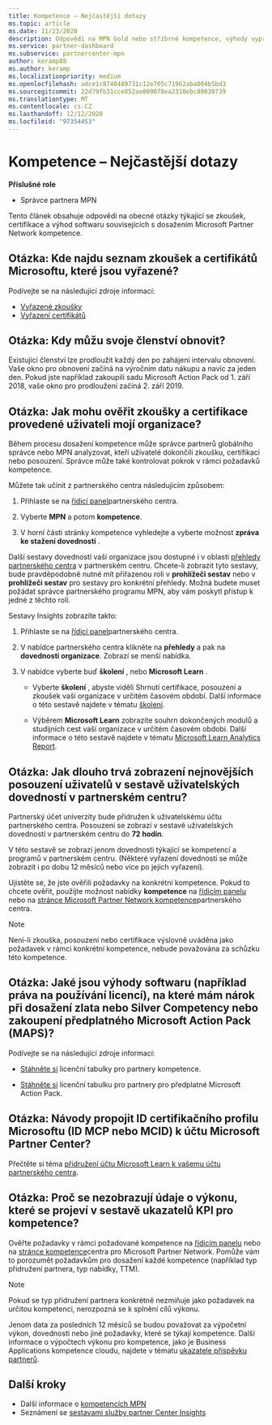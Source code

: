 ```yaml
---
title: Kompetence – Nejčastější dotazy
ms.topic: article
ms.date: 11/23/2020
description: Odpovědi na MPN Gold nebo stříbrné kompetence, výhody vypršení platnosti, prodloužení nebo Aktivace licencí pro Azure, Cloud, Visual Studio, technické, výhody podpory.
ms.service: partner-dashboard
ms.subservice: partnercenter-mpn
author: keramp88
ms.author: keramp
ms.localizationpriority: medium
ms.openlocfilehash: adce1c8740489731c12e705c71962aba004b5bd3
ms.sourcegitcommit: 22d79fb31cce852ae809078ea2310ebc80030739
ms.translationtype: MT
ms.contentlocale: cs-CZ
ms.lasthandoff: 12/12/2020
ms.locfileid: "97354453"
---
```

# <a name="competencies---frequently-asked-questions"></a>Kompetence – Nejčastější dotazy

**Příslušné role**

- Správce partnera MPN

Tento článek obsahuje odpovědi na obecné otázky týkající se zkoušek, certifikace a výhod softwaru souvisejících s dosažením Microsoft Partner Network kompetence.

## <a name="q-where-can-i-find-the-list-of-exams-and-microsoft-certifications-being-retired"></a>Otázka: Kde najdu seznam zkoušek a certifikátů Microsoftu, které jsou vyřazené?

Podívejte se na následující zdroje informací:

- [Vyřazené zkoušky](/learn/certifications/retired-certification-exams)
- [Vyřazení certifikátů](/learn/certifications/retired-certifications)

## <a name="q-when-can-i-renew-my-membership"></a>Otázka: Kdy můžu svoje členství obnovit?

Existující členství lze prodloužit každý den po zahájení intervalu obnovení. Vaše okno pro obnovení začíná na výročním datu nákupu a navíc za jeden den. Pokud jste například zakoupili sadu Microsoft Action Pack od 1. září 2018, vaše okno pro prodloužení začíná 2. září 2019.

## <a name="q-how-can-i-verify-the-exams-and-certifications-taken-by-my-organizations-users"></a>Otázka: Jak mohu ověřit zkoušky a certifikace provedené uživateli mojí organizace?

Během procesu dosažení kompetence může správce partnerů globálního správce nebo MPN analyzovat, kteří uživatelé dokončili zkoušku, certifikaci nebo posouzení. Správce může také kontrolovat pokrok v rámci požadavků kompetence.

Můžete tak učinit z partnerského centra následujícím způsobem:

1. Přihlaste se na [řídicí panel](https://partner.microsoft.com/dashboard)partnerského centra.

1. Vyberte **MPN** a potom **kompetence**.

1. V horní části stránky kompetence vyhledejte a vyberte možnost **zpráva ke stažení dovedností** .

Další sestavy dovedností vaší organizace jsou dostupné i v oblasti [přehledy partnerského centra](partner-center-insights.md) v partnerském centru. Chcete-li zobrazit tyto sestavy, bude pravděpodobně nutné mít přiřazenou roli v **prohlížeči sestav** nebo v **prohlížeči sestav** pro sestavy pro konkrétní přehledy. Možná budete muset požádat správce partnerského programu MPN, aby vám poskytl přístup k jedné z těchto rolí.

Sestavy Insights zobrazíte takto:

1. Přihlaste se na [řídicí panel](https://partner.microsoft.com/dashboard)partnerského centra.

1. V nabídce partnerského centra klikněte na **přehledy** a pak na **dovednosti organizace**. Zobrazí se menší nabídka.

1. V nabídce vyberte buď **školení** , nebo **Microsoft Learn** .

   - Vyberte **školení** , abyste viděli Shrnutí certifikace, posouzení a zkoušek vaší organizace v určitém časovém období. Další informace o této sestavě najdete v tématu [školení](pci-training-dashboard.md).

   - Výběrem **Microsoft Learn** zobrazíte souhrn dokončených modulů a studijních cest vaší organizace v určitém časovém období. Další informace o této sestavě najdete v tématu [Microsoft Learn Analytics Report](ms-learn-analytics.md).

## <a name="q-how-long-does-it-take-to-see-the-latest-user-assessments-in-the-partner-center-user-skills-report"></a>Otázka: Jak dlouho trvá zobrazení nejnovějších posouzení uživatelů v sestavě uživatelských dovedností v partnerském centru?

Partnerský účet univerzity bude přidružen k uživatelskému účtu partnerského centra. Posouzení se zobrazí v sestavě uživatelských dovedností v partnerském centru do **72 hodin**.

V této sestavě se zobrazí jenom dovednosti týkající se kompetencí a programů v partnerském centru. (Některé vyřazení dovedností se může zobrazit i po dobu 12 měsíců nebo více po jejich vyřazení).

Ujistěte se, že jste ověřili požadavky na konkrétní kompetence. Pokud to chcete ověřit, použijte možnost nabídky **kompetence** na [řídicím panelu](https://partner.microsoft.com/dashboard) nebo na [stránce Microsoft Partner Network kompetence](https://partner.microsoft.com/membership/competencies)partnerského centra.

> [!NOTE]
> Není-li zkouška, posouzení nebo certifikace výslovně uváděna jako požadavek v rámci konkrétní kompetence, nebude považována za schůzku této kompetence.

## <a name="q-what-are-the-software-benefits-such-as-license-use-rights-that-i-am-entitled-to-when-i-achieve-a-gold-or-silver-competency-or-buy-a-microsoft-action-pack-subscription-maps"></a>Otázka: Jaké jsou výhody softwaru (například práva na používání licencí), na které mám nárok při dosažení zlata nebo Silver Competency nebo zakoupení předplatného Microsoft Action Pack (MAPS)?

Podívejte se na následující zdroje informací:

- [Stáhněte si](https://assetsprod.microsoft.com/mpn-maps-software-iur-competency-license-table.docx) licenční tabulky pro partnery kompetence.

- [Stáhněte si](https://assetsprod.microsoft.com/en-us/microsoft-action-pack-license-table.pdf) licenční tabulku pro partnery pro předplatné Microsoft Action Pack.

## <a name="q-how-do-i-link-a-microsoft-certification-profile-id-mcp-id-or-mcid-to-my-microsoft-partner-center-account"></a>Otázka: Návody propojit ID certifikačního profilu Microsoftu (ID MCP nebo MCID) k účtu Microsoft Partner Center?

Přečtěte si téma [přidružení účtu Microsoft Learn k vašemu účtu partnerského centra](ms-learn-associate.md).

## <a name="q-why-cant-i-see-the-performance-data-reflected-under-the-competencies-kpis-report"></a>Otázka: Proč se nezobrazují údaje o výkonu, které se projeví v sestavě ukazatelů KPI pro kompetence?

Ověřte požadavky v rámci požadované kompetence na [řídicím panelu](https://partner.microsoft.com/dashboard) nebo na [stránce kompetence](https://partner.microsoft.com/membership/competencies)centra pro Microsoft Partner Network. Pomůže vám to porozumět požadavkům pro dosažení každé kompetence (například typ přidružení partnera, typ nabídky, TTM).

> [!NOTE]
> Pokud se typ přidružení partnera konkrétně nezmiňuje jako požadavek na určitou kompetenci, nerozpozná se k splnění cílů výkonu.
>
> Jenom data za posledních 12 měsíců se budou považovat za výpočetní výkon, dovednosti nebo jiné požadavky, které se týkají kompetence. Další informace o výpočtech výkonu pro kompetence, jako je Business Applications kompetence cloudu, najdete v tématu [ukazatele příspěvku partnerů](partner-contribution-indicators.md).

## <a name="next-steps"></a>Další kroky

- Další informace o [kompetencích MPN](learn-about-competencies.md)
- Seznámení se [sestavami služby partner Center Insights](partner-center-insights.md)
